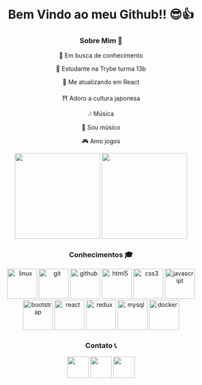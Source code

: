 <link rel="stylesheet" href="https://cdn.jsdelivr.net/gh/devicons/devicon@v2.14.0/devicon.min.css">
<h1 align="center">
  Bem Vindo ao meu Github!! 😎👍
</h1>
<h3 align="center">
  Sobre Mim 👀
</h3>
<div align="center">
<p>🚀 Em busca de conhecimento</p>
<p>👻 Estudante na Trybe turma 13b</p>
<p>🤔 Me atualizando em React</p>
<p>⛩ Adoro a cultura japonesa</p>
<p>🎶 Música</p>
<p>🎼 Sou músico</p>
<p>🎮 Amo jogos</p>
</div>
<!--stats-->
<div align="center">
  <img height="200em" src="https://github-readme-stats.vercel.app/api?username=Gabriel-Lobin&show_icons=true&include_all_commits=true&theme=graywhite"/>
  <img height="200em" src="https://github-readme-stats.vercel.app/api/top-langs/?username=Gabriel-Lobin&theme=graywhite"/>
</div>
<!--stacks-->
<h3 align="center">Conhecimentos 🎓</h3>
<div align="center">
  <img height="70em" alt="linux" src="https://cdn.jsdelivr.net/gh/devicons/devicon/icons/linux/linux-original.svg"/>
  <img height="70em" alt="git" src="https://cdn.jsdelivr.net/gh/devicons/devicon/icons/git/git-original-wordmark.svg"/>
  <img height="70em" alt="github" src="https://cdn.jsdelivr.net/gh/devicons/devicon/icons/github/github-original-wordmark.svg"/>
  <img height="70em" alt="html5" src="https://cdn.jsdelivr.net/gh/devicons/devicon/icons/html5/html5-original.svg"/>
  <img height="70em" alt="css3" src="https://cdn.jsdelivr.net/gh/devicons/devicon/icons/css3/css3-original.svg"/>
  <img height="70em" alt="javascript" src="https://cdn.jsdelivr.net/gh/devicons/devicon/icons/javascript/javascript-original.svg"/>
  <img height="70em" alt="bootstrap" src="https://cdn.jsdelivr.net/gh/devicons/devicon/icons/bootstrap/bootstrap-original.svg"/>
  <img height="70em" alt="react" src="https://cdn.jsdelivr.net/gh/devicons/devicon/icons/react/react-original-wordmark.svg"/>
  <img height="70em" alt="redux" src="https://cdn.jsdelivr.net/gh/devicons/devicon/icons/redux/redux-original.svg"/>
  <img height="70em" alt="mysql" src="https://cdn.jsdelivr.net/gh/devicons/devicon/icons/mysql/mysql-original-wordmark.svg"/>
  <img height="70em" alt="docker" src="https://cdn.jsdelivr.net/gh/devicons/devicon/icons/docker/docker-original-wordmark.svg"/>
</div>
<!--links-->
<h3 align="center">Contato 📞</h3>
<div align="center">
  <a href="https://www.linkedin.com/in/gabrielsuassunaamorim/" target="_blank">
    <img height="50em" src="https://logospng.org/download/linkedin/logo-linkedin-icon-2048.png"></a>
  <a href="https://www.twitch.tv/lobinhoxd" target="_blank">
    <img height="50em" src="https://img.utdstc.com/icon/97d/da6/97dda66e6e0fe5b6f27b89e6e1a00f246bf82a92e4800300bb6a939cce00d1f7:200"></a>
  <a href="https://www.instagram.com/gabriel.s.amorim/" target="_blank">
    <img height="50em" src="https://upload.wikimedia.org/wikipedia/commons/thumb/a/a5/Instagram_icon.png/1024px-Instagram_icon.png"></a>
  <!-- <a href="http://api.whatsapp.com/send?phone=(telefone)" target="_blank">
    <img height="50em" src="https://www.gruporeporter.com.br/wp-content/uploads/2021/02/d9d97d48264770f85d35c208f279152c.png"></a> -->
</div>




